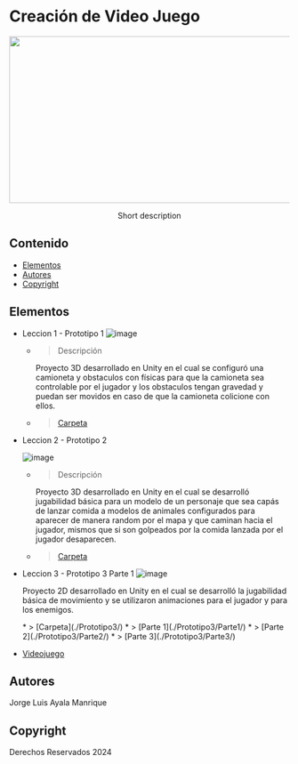 # Creación de Video Juego
<p align="center">
    <img src="https://user-images.githubusercontent.com/8560750/195950148-0c0df38e-5f96-45ae-87c3-6922738c612d.jpg" alt="Logo" width=1200 height=300>

  <p align="center">
    Short description
    <br>
  </p>
</p>


## Contenido

- [Elementos](#elementos)
- [Autores](#autores)
- [Copyright](#copyright)


## Elementos

* Leccion 1 - Prototipo 1
  ![image](https://github.com/user-attachments/assets/d5bd97c1-1221-4a52-8881-7b9fb853358a)
  * > Descripción
      <p> Proyecto 3D desarrollado en Unity en el cual se configuró una camioneta y obstaculos con físicas para que la camioneta sea controlable por el jugador y los obstaculos tengan gravedad y puedan ser movidos en caso de que la camioneta colicione con ellos. </p>
  * > [Carpeta](./Prototipo1/)
* Leccion 2 - Prototipo 2

  ![image](https://github.com/user-attachments/assets/54302a24-b86f-401d-90b1-bee94dcfdf40)
  * > Descripción
      <p> Proyecto 3D desarrollado en Unity en el cual se desarrolló jugabilidad básica para un modelo de un personaje que sea capás de lanzar comida a modelos de animales configurados para aparecer de manera random por el mapa y que caminan hacia el jugador, mismos que si son golpeados por la comida lanzada por el jugador desaparecen. </p>
  * > [Carpeta](./Prototipo2/)

* Leccion 3 - Prototipo 3 Parte 1
  ![image](https://github.com/user-attachments/assets/36763222-0a3f-433a-825b-9491a8797ce4)
    <p> Proyecto 2D desarrollado en Unity en el cual se desarrolló la jugabilidad básica de movimiento y se utilizaron animaciones para el jugador y para los enemigos. </p>
  * > [Carpeta](./Prototipo3/)
  * > [Parte 1](./Prototipo3/Parte1/)
  * > [Parte 2](./Prototipo3/Parte2/)
  * > [Parte 3](./Prototipo3/Parte3/)
  
* [Videojuego](./Juego/)

## Autores
Jorge Luis Ayala Manrique

## Copyright
Derechos Reservados 2024
